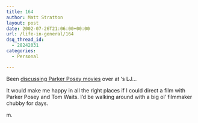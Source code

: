 ```yaml
---
title: 164
author: Matt Stratton
layout: post
date: 2002-07-26T21:06:00+00:00
url: /life-in-general/164
dsq_thread_id:
  - 28242031
categories:
  - Personal

---
```

Been [discussing Parker Posey movies][1] over at &#8216;s LJ&#8230;

It would make me happy in all the right places if I could direct a film with Parker Posey and Tom Waits. I&#8217;d be walking around with a big ol&#8217; filmmaker chubby for days.

m.

 [1]: http://www.livejournal.com/talkread.bml?journal=ibdreamy&itemid=235005